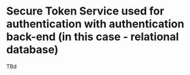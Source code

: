 # Secure Token Service used for authentication with authentication back-end (in this case - relational database)
TBd

